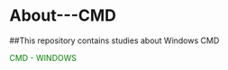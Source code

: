 # About---CMD
##This repository contains studies about Windows CMD
<p style="color:green;">CMD - WINDOWS</p>
